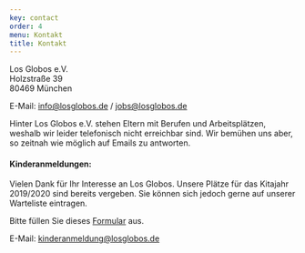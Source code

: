 ```yaml
---
key: contact
order: 4
menu: Kontakt
title: Kontakt
---
```

Los Globos e.V.  
Holzstraße 39  
80469 München

E-Mail: [info@losglobos.de](mailto:info@losglobos.de) / [jobs@losglobos.de](mailto:jobs@losglobos.de)

Hinter Los Globos e.V. stehen Eltern mit Berufen und Arbeitsplätzen, weshalb wir leider telefonisch nicht erreichbar sind. Wir bemühen uns aber, so zeitnah wie möglich auf Emails zu antworten.


#### Kinderanmeldungen: 

Vielen Dank für Ihr Interesse an Los Globos. Unsere Plätze für das Kitajahr 2019/2020 sind bereits vergeben. Sie können sich jedoch gerne auf unserer Warteliste eintragen.

Bitte füllen Sie dieses [Formular](https://goo.gl/forms/UW6aSYz74FfYWLZo1) aus.

E-Mail: [kinderanmeldung@losglobos.de](mailto:kinderanmeldung@losglobos.de)